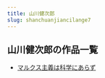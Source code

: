 ```yaml
---
title: 山川健次郎
slug: shanchuanjiancilange7
---
```


## 山川健次郎の作品一覧

- [マルクス主義は科学にあらず](marukusuzhuyiha-675)
